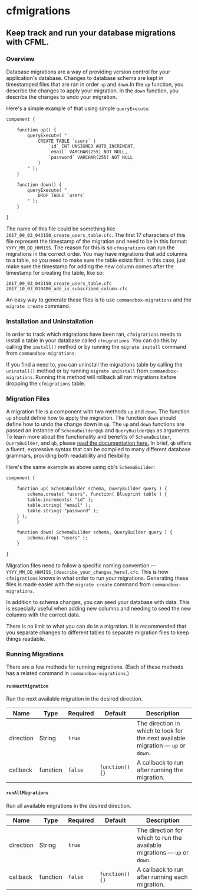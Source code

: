 # cfmigrations

## Keep track and run your database migrations with CFML.

### Overview

Database migrations are a way of providing version control for your application's database.  Changes to database schema are kept in timestamped files that are ran in order `up` and `down`.In the `up` function, you describe the changes to apply your migration.  In the `down` function, you describe the changes to undo your migration.

Here's a simple example of that using simple `queryExecute`:

```cfc
component {

    function up() {
        queryExecute( "
            CREATE TABLE `users` (
                `id` INT UNSIGNED AUTO_INCREMENT,
                `email` VARCHAR(255) NOT NULL,
                `password` VARCHAR(255) NOT NULL
            )
        " );
    }

    function down() {
        queryExecute( "
            DROP TABLE `users`
        " );
    }

}
```

The name of this file could be something like `2017_09_03_043150_create_users_table.cfc`.  The first 17 characters of this file represent the timestamp of the migration and need to be in this format: `YYYY_MM_DD_HHMISS`.  The reason for this is so `cfmigrations` can run the migrations in the correct order.  You may have migrations that add columns to a table, so you need to make sure the table exists first.  In this case, just make sure the timestamp for adding the new column comes after the timestamp for creating the table, like so:

```
2017_09_03_043150_create_users_table.cfc
2017_10_03_010406_add_is_subscribed_column.cfc
```

An easy way to generate these files is to use `commandbox-migrations` and the `migrate create` command.


### Installation and Uninstallation

In order to track which migrations have been ran, `cfmigrations` needs to install a table in your database called `cfmigrations`.  You can do this by calling the `install()` method or by running the `migrate install` command from `commandbox-migrations`.

If you find a need to, you can uninstall the migrations table by calling the `uninstall()` method or by running `migrate uninstall` from `commandbox-migrations`.  Running this method will rollback all ran migrations before dropping the `cfmigrations` table.


### Migration Files

A migration file is a component with two methods `up` and `down`.  The function `up` should define how to apply the migration.  The function `down` should define how to undo the change down in `up`.  The `up` and `down` functions are passed an instance of `SchemaBuilder@qb` and `QueryBuilder@qb` as arguments.  To learn more about the functionality and benefits of `SchemaBuilder`, `QueryBuilder`, and `qb`, please [read the documentation here.](https://elpete.gitbooks.io/qb/content/)  In brief, `qb` offers a fluent, expressive syntax that can be compiled to many different database grammars, providing both readability and flexibility.

Here's the same example as above using qb's `SchemaBuilder`:

```cfc
component {

    function up( SchemaBuilder schema, QueryBuilder query ) {
    	schema.create( "users", function( Blueprint table ) {
	    table.increments( "id" );
	    table.string( "email" );
	    table.string( "password" );
	} );
    }

    function down( SchemaBuilder schema, QueryBuilder query ) {
        schema.drop( "users" );
    }

}
```

Migration files need to follow a specific naming convention — `YYYY_MM_DD_HHMISS_[describe_your_changes_here].cfc`.  This is how `cfmigrations` knows in what order to run your migrations.  Generating these files is made easier with the `migrate create` command from `commandbox-migrations`.

In addition to schema changes, you can seed your database with data.  This is especially useful when adding new columns and needing to seed the new columns with the correct data.

There is no limit to what you can do in a migration.  It is recommended that you separate changes to different tables to separate migration files to keep things readable.


### Running Migrations

There are a few methods for running migrations.  (Each of these methods has a related command in `commandbox-migrations`.)

#### `runNextMigration`

Run the next available migration in the desired direction.

|    Name   |   Type   | Required |     Default     |                                    Description                                    |
|-----------|----------|----------|-----------------|-----------------------------------------------------------------------------------|
| direction | String   | `true`   |                 | The direction in which to look for the next available migration — `up` or `down`. |
| callback  | function | `false`  | `function() {}` | A callback to run after running the migration.                                    |

#### `runAllMigrations`

Run all available migrations in the desired direction.

|    Name   |   Type   | Required |     Default     |                     Description                      |
|-----------|----------|----------|-----------------|------------------------------------------------------|
| direction | String   | `true`   |                 | The direction for which to run the available migrations — `up` or `down`. |
| callback  | function | `false`  | `function() {}` | A callback to run after running each migration.       |








